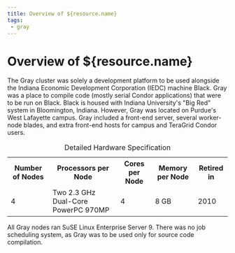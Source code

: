```yaml
---
title: Overview of ${resource.name}
tags:
 - gray
---
```


# Overview of ${resource.name}

The Gray cluster was solely a development platform to be used alongside the Indiana Economic Development Corporation (IEDC) machine Black. Gray was a place to compile code (mostly serial Condor applications) that were to be run on Black. Black is housed with Indiana University's "Big Red" system in Bloomington, Indiana. However, Gray was located on Purdue's West Lafayette campus. Gray included a front-end server, several worker-node blades, and extra front-end hosts for campus and TeraGrid Condor users.

<div class="inrows-wide">
	<table class="inrows-wide">
		<caption>Detailed Hardware Specification</caption>
		<tr>
			<th scope="col">Number of Nodes</th>
			<th scope="col">Processors per Node</th>
			<th scope="col">Cores per Node</th>
			<th scope="col">Memory per Node</th>
			<th scope="col">Retired in</th>
		</tr>
		<tr>
			<td>4</td>
			<td>Two 2.3 GHz Dual-Core PowerPC 970MP</td>
			<td>4</td>
			<td>8 GB</td>
			<td>2010</td>
		</tr>
	</table>
</div>

All Gray nodes ran SuSE Linux Enterprise Server 9. There was no job scheduling system, as Gray was to be used only for source code compilation.

